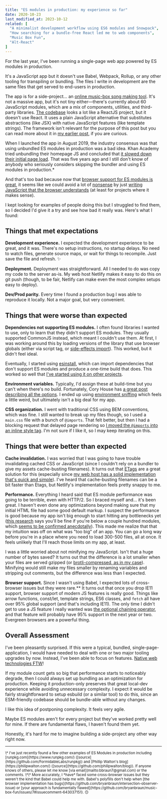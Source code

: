 ```yaml
---
title: "ES modules in production: my experience so far"
date: 2020-10-23
last_modified_at: 2023-10-12
related: [
  "A minimalist development workflow using ES6 modules and Snowpack",
  "How searching for a bundle-free React led me to web components",
  "Music Box Fun",
  "Alt-React"
]
---
```



For the last year, I've been running a single-page web app powered by ES modules in production.

It's a JavaScript app but it doesn't use Babel, Webpack, Rollup, or any other tooling for transpiling or bundling. The files I write in development are the same files that get served to end-users in production.

The app is for a side-project... an [online music-box song making tool](https://musicbox.fun/). It's not a massive app, but it's not tiny either—there's currently about 60 JavaScript modules, which are a mix of components, utilities, and third-party libraries. [The codebase](https://github.com/bryanbraun/music-box-fun/tree/master/site) looks a lot like a ReactJS project, but it doesn't use React. It uses a plain JavaScript alternative that substitutes abstractions (like JSX) with native JavaScript features (like template strings). The framework isn't relevant for the purpose of this post but you can read more about it in [my earlier post]({{site.url}}/2019/09/11/web-dev-nirvana-and-why-I-needed-to-let-go-of-reactjs-to-reach-it/), if you are curious.

When I launched the app in August 2019, the industry consensus was that using unbundled ES modules in production was a bad idea. Khan Academy tried unbundling their homepage JS and concluded that [it slowed down their initial page load](https://blog.khanacademy.org/forgo-js-packaging-not-so-fast/). That was five years ago and I still don't know of anybody who seriously considers skipping the bundler and using ES modules in production.*

And that's too bad because now that [browser support for ES modules is great](https://caniuse.com/es6-module), it seems like we could avoid a lot of [nonsense]({{site.url}}/2019/04/16/nonsense/) by just [writing JavaScript that the browser understands](https://twitter.com/BryanEBraun/status/1295171120459546624) (at least for projects where it makes sense).

I kept looking for examples of people doing this but I struggled to find them, so I decided I'd give it a try and see how bad it really was. Here's what I found:

## Things that met expectations

**Development experience.** I expected the development experience to be great, and it was. There's no setup instructions, no startup delays. No need to watch files, generate source maps, or wait for things to recompile. Just save the file and refresh. ✨

**Deployment.** Deployment was straightforward. All I needed to do was copy my code to the server as-is. My web host Netlify makes it easy to do this on git push (though, to be fair, Netlify can make even the most complex setups easy to deploy).

**Dev/Prod parity.** Every time I found a production bug I was able to reproduce it locally. Not a major goal, but very convenient.

## Things that were worse than expected

**Dependencies not supporting ES modules.**
I often found libraries I wanted to use, only to learn that they didn't support ES modules. They usually supported CommonJS instead, which meant I couldn't use them. At first, I was working around this by loading versions of the library that use browser globals (either via script tag, or [side-effects import](https://stackoverflow.com/q/41127479/1154642)). This worked, but it didn't feel ideal.

Eventually, I started using [esinstall](https://www.npmjs.com/package/esinstall), which can import dependencies that don't support ES modules and produce a one-time build that does. This worked so well that [I've started using it on other projects](https://github.com/sparkbox/bouncy-ball/commit/568a1f2353efc879ef3c373b963569b6bf2644f6).

**Environment variables.** Typically, I'd assign these at build-time but you can't when there's no build. Fortunately, Cory House has [a great post describing all the options](https://www.freecodecamp.org/news/environment-settings-in-javascript-apps-c5f9744282b6/). I ended up using [environment sniffing](https://www.freecodecamp.org/news/environment-settings-in-javascript-apps-c5f9744282b6/#option-6-environment-sniffing) which feels a little weird, but ultimately isn't a big deal for my app.

**CSS organization.** I went with traditional CSS using BEM conventions, which was fine. I still wanted to break up my files though, so I used a `main.css` file with a bunch of `@imports`. That felt better, but then I had a blocking request that delayed page rendering so [I moved the `@imports` into an inline style tag](https://github.com/bryanbraun/music-box-fun/commit/dc2cc62c58ae61d972c124a433ca00d9aac304a2). I'm not sure if I like it, so I may keep iterating on this.

## Things that were better than expected

**Cache invalidation.** I was worried that I was going to have trouble invalidating cached CSS or JavaScript (since I couldn't rely on a bundler to give my assets cache-busting filenames). It turns out that [ETags](https://developer.mozilla.org/en-US/docs/Web/HTTP/Headers/ETag) are a great solution for this (especially since [my web host has a solid implementation that's quick and simple](https://www.netlify.com/blog/2017/02/23/better-living-through-caching/)). I've heard that cache-busting filenames can be a bit faster than Etags, but Netlify's implementation feels pretty snappy to me.

**Performance.**
Everything I heard said that ES module performance was going to be terrible, even with HTTP/2. So I braced myself and... it's been great. I haven't even done any optimizations beyond making sure that my initial HTML file had some good default markup. I suspect the performance is good because my app isn't big enough to start hitting any bottlenecks yet ([this research](https://v8.dev/features/modules#performance) says you'll be fine if you're below a couple hundred modules, which [seems to be confirmed anecdotally](https://twitter.com/lukejacksonn/status/1318158374878457857)). This made me realize that that my intuition was off on what was "too big" of an app. You can go a long way before you're in a place where you need to load 300-500 files, all at once. It feels unlikely that I'll reach those limits on my app, at least.

I was a little worried about not minifying my JavaScript. Isn't that a huge number of bytes saved? It turns out that the difference is a lot smaller when your files are served gzipped (or [brotli-compressed, as in my case](https://www.netlify.com/blog/2020/05/20/gain-instant-performance-boosts-as-brotli-comes-to-netlify-edge/)). Minifying would still make my files smaller by renaming variables and stripping out comments, but the difference was less than I expected.

**Browser support.** Since I wasn't using Babel, I expected lots of cross-browser issues but they were rare.** It turns out that once you drop IE11 support, browser support of modern JS features is really good. Things like arrow functions, const/let, template strings, ES6 classes, and `fetch` all have over 95% global support (and that's including IE11). The only time I didn't get to use a JS feature I really wanted was [the optional chaining operator](https://developer.mozilla.org/en-US/docs/Web/JavaScript/Reference/Operators/Optional_chaining), and that feature will probably have 95% support in the next year or two. Evergreen browsers are a powerful thing.

## Overall Assessment

I've been pleasantly surprised. If this were a typical, bundled, single-page-application, I would have needed to deal with one or two major tooling upgrades by now. Instead, I've been able to focus on features. [Native web technologies FTW](https://blog.jim-nielsen.com/2020/cheating-entropy-with-native-web-tech/)!

If my module count gets so big that performance starts to noticeably degrade, then I could always set up bundling as an optimization for production. Keeping it production-only preserves that great local-dev experience while avoiding unnecessary complexity. I expect it would be fairly straightforward to setup esbuild (or a similar tool) to do this, since an ESM-friendly codebase should be bundle-able without any changes.

I like this idea of postponing complexity. It feels very agile.

Maybe ES modules aren't for every project but they've worked pretty well for mine. If there are fundamental flaws, I haven't found them yet.

Honestly, it's hard for me to imagine building a side-project any other way right now.

***

<small>
\* I've just recently found a few other examples of ES Modules in production including [runpkg.com](https://www.runpkg.com/) ([source](https://github.com/FormidableLabs/runpkg)) and [Phillip Walton's blog](https://philipwalton.com/) ([source](https://github.com/philipwalton/blog)). If anyone knows of others, please let me know [via email](mailto:bbraun7@gmail.com) or the comments.
</small>

<small>
\*\* More accurately, I *have* faced some cross-browser issues but they weren't the kind that Babel could help me with. Babel's polyfills don't help when [the browser implementation has bugs](https://github.com/bryanbraun/intersection-observer-issue) or [your approach is fundamentally flawed](https://github.com/bryanbraun/music-box-fun/issues/7#issuecomment-643037151). 🙃
</small>

<style>
  /*
    A tiny font-size hack, just for this page, to prevent an orphaned word in the post title.
    I FEEL BAD ABOUT IT OK?!?
  */
  .article-title {
    font-size: 1.96em;
  }
</style>
